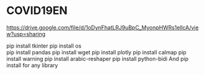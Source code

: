 # COVID19EN

https://drive.google.com/file/d/1oDynFhatLRJ9uBpC_MyonpHWRs1ellcA/view?usp=sharing

pip install tkinter
pip install os  
pip install pandas 
pip install wget
pip install plotly
pip install calmap
pip install warning
pip install arabic-reshaper
pip install python-bidi
And pip install for any library
